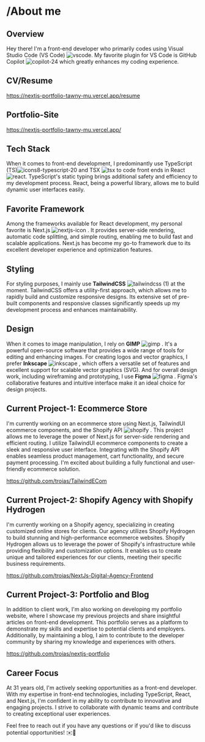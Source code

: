 # /About me

## Overview
Hey there! I'm a front-end developer who primarily codes using Visual Studio Code (VS Code) ![vscode](https://github.com/troias/troias/assets/26407409/a2a30d7f-fcd7-4868-a52a-68e02970e601). My favorite plugin for VS Code is GitHub Copilot ![copilot-24](https://github.com/troias/troias/assets/26407409/ed984da7-1f16-4ed4-95ef-fd761a0e139e) which greatly enhances my coding experience.

## CV/Resume

https://nextjs-portfolio-tawny-mu.vercel.app/resume

## Portfolio-Site

https://nextjs-portfolio-tawny-mu.vercel.app/

## Tech Stack
When it comes to front-end development, I predominantly use TypeScript (TS)![icons8-typescript-20](https://github.com/troias/troias/assets/26407409/98add89e-29e5-4fb9-b9d6-184332678ce7)
   and TSX ![tsx](https://github.com/troias/troias/assets/26407409/e4762bd3-3dab-4503-be03-2153903234ed) to code front ends in React ![react](https://github.com/troias/troias/assets/26407409/c01a52af-3d0a-420d-b444-37bdfed29dc4). TypeScript's static typing brings additional safety and efficiency to my development process. React, being a powerful library, allows me to build dynamic user interfaces easily.

## Favorite Framework
Among the frameworks available for React development, my personal favorite is Next.js ![nextjs-icon](https://github.com/troias/troias/assets/26407409/07e9e518-88ef-4f7f-945d-a53c79e11b54)
. It provides server-side rendering, automatic code splitting, and simple routing, enabling me to build fast and scalable applications. Next.js has become my go-to framework due to its excellent developer experience and optimization features.

## Styling
For styling purposes, I mainly use **TailwindCSS** ![tailwindcss (1)](https://github.com/troias/troias/assets/26407409/05096712-459a-4ba9-a3c4-36168c707b5f)
  at the moment. TailwindCSS offers a utility-first approach, which allows me to rapidly build and customize responsive designs. Its extensive set of pre-built components and responsive classes significantly speeds up my development process and enhances maintainability.

## Design
When it comes to image manipulation, I rely on **GIMP** ![gimp](https://github.com/troias/troias/assets/26407409/46924f3a-df3a-49ba-8842-452a978d3430)
. It's a powerful open-source software that provides a wide range of tools for editing and enhancing images. For creating logos and vector graphics, I prefer **Inkscape** ![inkscape](https://github.com/troias/troias/assets/26407409/b65dc42a-4843-498c-aa20-3c16a46defe9)
, which offers a versatile set of features and excellent support for scalable vector graphics (SVG). And for overall design work, including wireframing and prototyping, I use **Figma** ![figma](https://github.com/troias/troias/assets/26407409/781db4b3-ebe1-416c-8d1f-2f3d80ff0c88)
. Figma's collaborative features and intuitive interface make it an ideal choice for design projects.

## Current Project-1: Ecommerce Store
I'm currently working on an ecommerce store using Next.js, TailwindUI ecommerce components, and the Shopify API ![shopify](https://github.com/troias/troias/assets/26407409/01e9f6b7-7578-4819-bc7c-906ad8fcebeb)
. This project allows me to leverage the power of Next.js for server-side rendering and efficient routing. I utilize TailwindUI ecommerce components to create a sleek and responsive user interface. Integrating with the Shopify API enables seamless product management, cart functionality, and secure payment processing. I'm excited about building a fully functional and user-friendly ecommerce solution.

https://github.com/troias/TailwindECom

## Current Project-2: Shopify Agency with Shopify Hydrogen
I'm currently working on a Shopify agency, specializing in creating customized online stores for clients. Our agency utilizes Shopify Hydrogen 
 to build stunning and high-performance ecommerce websites. Shopify Hydrogen allows us to leverage the power of Shopify's infrastructure while providing flexibility and customization options. It enables us to create unique and tailored experiences for our clients, meeting their specific business requirements.

https://github.com/troias/NextJs-Digital-Agency-Frontend

## Current Project-3: Portfolio and Blog
In addition to client work, I'm also working on developing my portfolio website, where I showcase my previous projects and share insightful articles on front-end development. This portfolio serves as a platform to demonstrate my skills and expertise to potential clients and employers. Additionally, by maintaining a blog, I aim to contribute to the developer community by sharing my knowledge and experiences with others.

https://github.com/troias/nextjs-portfolio


## Career Focus
At 31 years old, I'm actively seeking opportunities as a front-end developer. With my expertise in front-end technologies, including TypeScript, React, and Next.js, I'm confident in my ability to contribute to innovative and engaging projects. I strive to collaborate with dynamic teams and contribute to creating exceptional user experiences.

Feel free to reach out if you have any questions or if you'd like to discuss potential opportunities! ✉️🚀


